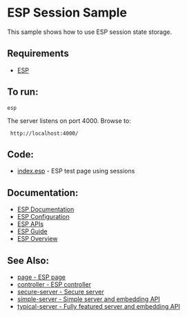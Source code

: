 ESP Session Sample
===

This sample shows how to use ESP session state storage.

Requirements
---
* [ESP](https://embedthis.com/esp/download.html)

To run:
---
    esp

The server listens on port 4000. Browse to: 
 
     http://localhost:4000/

Code:
---
* [index.esp](index.esp) - ESP test page using sessions

Documentation:
---
* [ESP Documentation](https://embedthis.com/esp/doc/index.html)
* [ESP Configuration](https://embedthis.com/esp/doc/users/config.html)
* [ESP APIs](https://embedthis.com/esp/doc/ref/api/esp.html)
* [ESP Guide](https://embedthis.com/esp/doc/users/index.html)
* [ESP Overview](https://embedthis.com/esp/doc/users/using.html)

See Also:
---
* [page - ESP page](../page/README.md)
* [controller - ESP controller](../controller/README.md)
* [secure-server - Secure server](../secure-server/README.md)
* [simple-server - Simple server and embedding API](../simple-server/README.md)
* [typical-server - Fully featured server and embedding API](../typical-server/README.md)
